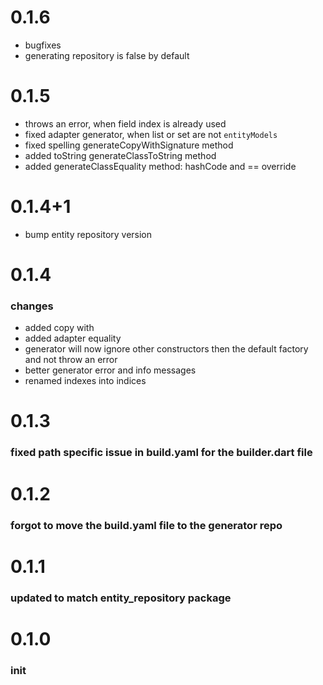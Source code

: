 # 0.1.6
* bugfixes
* generating repository is false by default

# 0.1.5
* throws an error, when field index is already used
* fixed adapter generator, when list or set are not `entityModels`
* fixed spelling generateCopyWithSignature method
* added toString generateClassToString method
* added generateClassEquality method: hashCode and == override

# 0.1.4+1
* bump entity repository version
# 0.1.4
### changes
* added copy with
* added adapter equality 
* generator will now ignore other constructors then the default factory and not throw an error
* better generator error and info messages
* renamed indexes into indices

# 0.1.3
### fixed path specific issue in build.yaml for the builder.dart file
# 0.1.2
### forgot to move the build.yaml file to the generator repo
# 0.1.1
### updated to match entity_repository package
# 0.1.0
### init